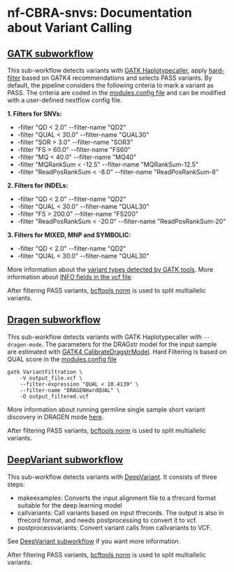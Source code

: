 # nf-CBRA-snvs: Documentation about Variant Calling

## [GATK subworkflow](https://github.com/CIBERER/GdTBioinfo-nf-snvs/blob/gatk_subworkflow/subworkflows/local/gatk_vcf/main.nf)

This sub-workflow detects variants with [GATK Haplotypecaller](https://gatk.broadinstitute.org/hc/en-us/articles/360037225632-HaplotypeCaller), apply [hard-filter](https://gatk.broadinstitute.org/hc/en-us/articles/360035531112--How-to-Filter-variants-either-with-VQSR-or-by-hard-filtering) based on GATK4 recommendations and selects PASS variants. 
By default, the pipeline considers the following criteria to mark a variant as PASS. The criteria are coded in the [modules.config file](https://github.com/CIBERER/GdTBioinfo-nf-snvs/blob/3ecd0886380c507d467ce2da78ce4a5868829c05/conf/modules.config#L69C1-L111C6) and can be modified with a user-defined nextflow config file.

**1. Filters for SNVs:** 
  * -filter "QD < 2.0" --filter-name "QD2" 
  * -filter "QUAL < 30.0" --filter-name "QUAL30" 
  * -filter "SOR > 3.0" --filter-name "SOR3" 
  * -filter "FS > 60.0" --filter-name "FS60" 
  * -filter "MQ < 40.0" --filter-name "MQ40" 
  * -filter "MQRankSum < -12.5" --filter-name "MQRankSum-12.5" 
  * -filter "ReadPosRankSum < -8.0" --filter-name "ReadPosRankSum-8"

**2. Filters for INDELs:**
  * -filter "QD < 2.0" --filter-name "QD2" 
  * -filter "QUAL < 30.0" --filter-name "QUAL30" 
  * -filter "FS > 200.0" --filter-name "FS200" 
  * -filter "ReadPosRankSum < -20.0" --filter-name "ReadPosRankSum-20"

**3. Filters for MIXED, MNP and SYMBOLIC:**
  * -filter "QD < 2.0" --filter-name "QD2" 
  * -filter "QUAL < 30.0" --filter-name "QUAL30"

More information about the [variant types detected by GATK tools](https://gatk.broadinstitute.org/hc/en-us/articles/360035530752-What-types-of-variants-can-GATK-tools-detect-or-handle). 
More information about [INFO fields in the vcf file](https://gatk.broadinstitute.org/hc/en-us/articles/360035531692-VCF-Variant-Call-Format).

After filtering PASS variants, [bcftools norm](https://samtools.github.io/bcftools/bcftools.html#norm) is used to split multiallelic variants. 

## [Dragen subworkflow](subworkflows/local/dragen_vcf/main.nf)

This sub-workflow detects variants with GATK Haplotypecaller with `--dragen-mode`. The parameters for the DRAGstr model for the input sample are estimated with [GATK4 CalibrateDragstrModel](https://gatk.broadinstitute.org/hc/en-us/articles/21905129631259-CalibrateDragstrModel). Hard Filtering is based on QUAL score in the [modules.config file](https://github.com/CIBERER/GdTBioinfo-nf-snvs/blob/3ecd0886380c507d467ce2da78ce4a5868829c05/conf/modules.config#L69C1-L111C6) 


```
gatk VariantFiltration \
    -V output_file.vcf \
    --filter-expression "QUAL < 10.4139" \
    --filter-name "DRAGENHardQUAL" \
    -O output_filtered.vcf
```

More information about running germline single sample short variant discovery in DRAGEN mode [here](https://gatk.broadinstitute.org/hc/en-us/articles/4407897446939--How-to-Run-germline-single-sample-short-variant-discovery-in-DRAGEN-mode).

After filtering PASS variants, [bcftools norm](https://samtools.github.io/bcftools/bcftools.html#norm) is used to split multiallelic variants. 


## [DeepVariant subworkflow](subworkflows/local/deep_variant_vcf/main.nf)

This sub-workflow detects variants with [DeepVariant](https://github.com/google/deepvariant). It consists of three steps: 

* makeexamples: Converts the input alignment file to a tfrecord format suitable for the deep learning model
* callvariants: Call variants based on input tfrecords. The output is also in tfrecord format, and needs postprocessing to convert it to vcf.
* postprocessvariants: Convert variant calls from callvariants to VCF. 

See [DeepVariant subworkflow](https://github.com/nf-core/modules/tree/master/modules/nf-core/deepvariant) if you want more information. 

After filtering PASS variants, [bcftools norm](https://samtools.github.io/bcftools/bcftools.html#norm) is used to split multiallelic variants. 



